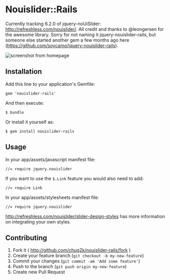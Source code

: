 # Nouislider::Rails

Currently tracking 6.2.0 of jquery-noUiSlider: http://refreshless.com/nouislider/. All credit and thanks to @leongersen for the awesome library.
Sorry for not naming it jquery-nouislider-rails, but someone else started another gem a few months ago here (https://github.com/soycamo/jquery-nouislider-rails).

![screenshot from homepage](https://raw.github.com/chug2k/nouislider-rails/master/screenshot.png)

## Installation

Add this line to your application's Gemfile:

    gem 'nouislider-rails'

And then execute:

    $ bundle

Or install it yourself as:

    $ gem install nouislider-rails

## Usage

In your app/assets/javascript manifest file:

    //= require jquery.nouislider

If you want to use the `$.Link` feature you would also need to add:

    //= require Link

In your app/assets/stylesheets manifest file:

    //= require jquery.nouislider

http://refreshless.com/nouislider/slider-design-styles has more information on integrating your own styles.

## Contributing

1. Fork it ( http://github.com/chug2k/nouislider-rails/fork )
2. Create your feature branch (`git checkout -b my-new-feature`)
3. Commit your changes (`git commit -am 'Add some feature'`)
4. Push to the branch (`git push origin my-new-feature`)
5. Create new Pull Request
